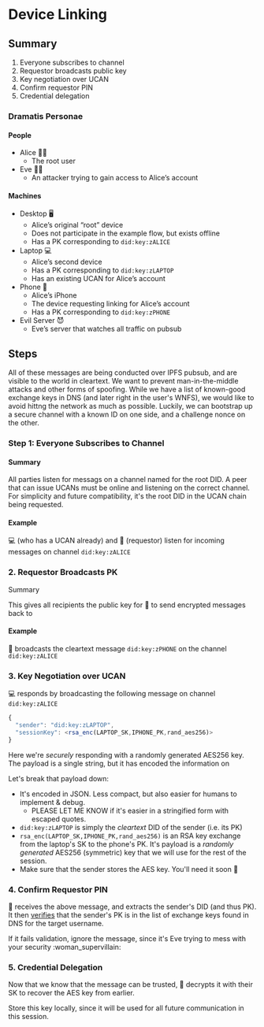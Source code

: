 # Device Linking

## Summary

1. Everyone subscribes to channel
2. Requestor broadcasts public key
3. Key negotiation over UCAN
4. Confirm requestor PIN
5. Credential delegation

### Dramatis Personae

#### People

* Alice 👩‍💻
  * The root user
* Eve 🦹‍♀️
  * An attacker trying to gain access to Alice’s account

#### Machines

* Desktop 🖥
  * Alice’s original “root” device
  * Does not participate in the example flow, but exists offline
  * Has a PK corresponding to `did:key:zALICE`
* Laptop 💻
  * Alice’s second device
  * Has a PK corresponding to `did:key:zLAPTOP`
  * Has an existing UCAN for Alice’s account
* Phone 📱
  * Alice’s iPhone
  * The device requesting linking for Alice’s account
  * Has a PK corresponding to `did:key:zPHONE`
* Evil Server 😈
  * Eve’s server that watches all traffic on pubsub

## **Steps**

All of these messages are being conducted over IPFS pubsub, and are visible to the world in cleartext. We want to prevent man-in-the-middle attacks and other forms of spoofing. While we have a list of known-good exchange keys in DNS \(and later right in the user's WNFS\), we would like to avoid hittng the network as much as possible. Luckily, we can bootstrap up a secure channel with a known ID on one side, and a challenge nonce on the other.

### **Step 1: Everyone Subscribes to Channel**

#### Summary

All parties listen for messags on a channel named for the root DID. A peer that can issue UCANs must be online and listening on the correct channel. For simplicity and future compatibility, it's the root DID in the UCAN chain being requested.

#### Example

💻 \(who has a UCAN already\) and 📱 \(requestor\) listen for incoming messages on channel `did:key:zALICE`

### **2. Requestor Broadcasts PK**

Summary

This gives all recipients the public key for :iphone: to send encrypted messages back to

#### Example

📱 broadcasts the cleartext message `did:key:zPHONE` on the channel `did:key:zALICE`

### **3. Key Negotiation over UCAN**

:computer: responds by broadcasting the following message on channel `did:key:zALICE`

```javascript
{
  "sender": "did:key:zLAPTOP",
  "sessionKey": <rsa_enc(LAPTOP_SK,IPHONE_PK,rand_aes256)>
}
```

Here we're _securely_ responding with a randomly generated AES256 key. The payload is a single string, but it has encoded the information on

Let's break that payload down:

* It's encoded in JSON. Less compact, but also easier for humans to implement & debug.
  * PLEASE LET ME KNOW if it's easier in a stringified form with escaped quotes.
* `did:key:zLAPTOP` is simply the _cleartext_ DID of the sender \(i.e. its PK\)
* `rsa_enc(LAPTOP_SK,IPHONE_PK,rand_aes256)` is an RSA key exchange from the laptop's SK to the phone's PK. It's payload is a _randomly generated_ AES256 \(symmetric\) key that we will use for the rest of the session.
* Make sure that the sender stores the AES key. You'll need it soon :key: 

### **4. Confirm Requestor PIN**

📱 receives the above message, and extracts the sender's DID \(and thus PK\). It then [verifies](https://developer.mozilla.org/en-US/docs/Web/API/SubtleCrypto/verify) that the sender's PK is in the list of exchange keys found in DNS for the target username.

If it fails validation, ignore the message, since it's Eve trying to mess with your security :woman\_supervillain:

### **5. Credential Delegation**

Now that we know that the message can be trusted, :iphone: decrypts it with their SK to recover the AES key from earlier.

Store this key locally, since it will be used for all future communication in this session.

